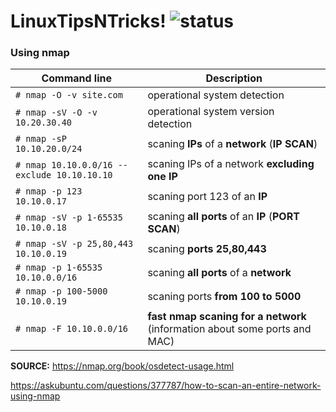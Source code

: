 # LinuxTipsNTricks! ![status](https://img.shields.io/readthedocs/pip.svg)
### Using nmap ###

| Command line | Description |
| --- | --- |
| `# nmap -O -v site.com` | operational system detection |
| `# nmap -sV -O -v 10.20.30.40` | operational system version detection |
| `# nmap -sP 10.10.20.0/24` | scaning **IPs** of a **network** (**IP SCAN**) |
| `# nmap 10.10.0.0/16 --exclude 10.10.10.10` | scaning IPs of a network **excluding one IP** |
| `# nmap -p 123 10.10.0.17` | scaning port 123 of an **IP** |
| `# nmap -sV -p 1-65535 10.10.0.18` | scaning **all ports** of an **IP** (**PORT SCAN**) |
| `# nmap -sV -p 25,80,443 10.10.0.19` | scaning **ports 25,80,443** |
| `# nmap -p 1-65535 10.10.0.0/16` | scaning **all ports** of a **network** |
| `# nmap -p 100-5000 10.10.0.19` | scaning ports **from 100 to 5000** |
| `# nmap -F 10.10.0.0/16` | **fast nmap scaning for a network** (information about some ports and MAC) |


**SOURCE:**
https://nmap.org/book/osdetect-usage.html

https://askubuntu.com/questions/377787/how-to-scan-an-entire-network-using-nmap
